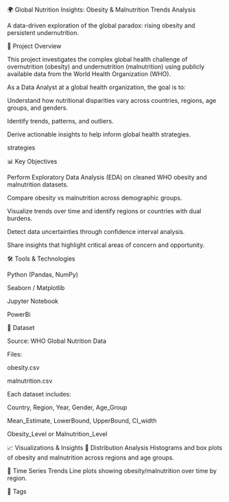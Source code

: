 🌍 Global Nutrition Insights: Obesity & Malnutrition Trends Analysis

A data-driven exploration of the global paradox: rising obesity and persistent undernutrition.



📘 Project Overview

This project investigates the complex global health challenge of overnutrition (obesity) and undernutrition (malnutrition) using publicly available data from the World Health Organization (WHO).

As a Data Analyst at a global health organization, the goal is to:

Understand how nutritional disparities vary across countries, regions, age groups, and genders.

Identify trends, patterns, and outliers.

Derive actionable insights to help inform global health strategies.


strategies

📊 Key Objectives

Perform Exploratory Data Analysis (EDA) on cleaned WHO obesity and malnutrition datasets.

Compare obesity vs malnutrition across demographic groups.

Visualize trends over time and identify regions or countries with dual burdens.

Detect data uncertainties through confidence interval analysis.

Share insights that highlight critical areas of concern and opportunity.




🛠️ Tools & Technologies

Python (Pandas, NumPy)

Seaborn / Matplotlib 

Jupyter Notebook

PowerBi



📂 Dataset

Source: WHO Global Nutrition Data

Files:

obesity.csv

malnutrition.csv

Each dataset includes:

Country, Region, Year, Gender, Age_Group

Mean_Estimate, LowerBound, UpperBound, CI_width

Obesity_Level or Malnutrition_Level




📈 Visualizations & Insights
📌 Distribution Analysis
Histograms and box plots of obesity and malnutrition across regions and age groups.

📌 Time Series Trends
Line plots showing obesity/malnutrition over time by region.



🔖 Tags




